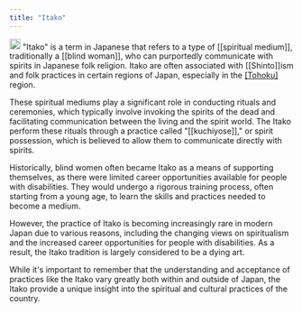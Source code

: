 ```yaml
---
title: "Itako"
---
```


<img src='https://scrapbox.io/api/pages/nishio/gpt/icon' alt='gpt.icon' height="19.5"/> "Itako" is a term in Japanese that refers to a type of [[spiritual medium]], traditionally a [[blind woman]], who can purportedly communicate with spirits in Japanese folk religion. Itako are often associated with [[Shinto]]ism and folk practices in certain regions of Japan, especially in the [[Tohoku]]([[Iwate]]) region.

These spiritual mediums play a significant role in conducting rituals and ceremonies, which typically involve invoking the spirits of the dead and facilitating communication between the living and the spirit world. The Itako perform these rituals through a practice called "[[kuchiyose]]," or spirit possession, which is believed to allow them to communicate directly with spirits.

Historically, blind women often became Itako as a means of supporting themselves, as there were limited career opportunities available for people with disabilities. They would undergo a rigorous training process, often starting from a young age, to learn the skills and practices needed to become a medium.

However, the practice of Itako is becoming increasingly rare in modern Japan due to various reasons, including the changing views on spiritualism and the increased career opportunities for people with disabilities. As a result, the Itako tradition is largely considered to be a dying art.

While it's important to remember that the understanding and acceptance of practices like the Itako vary greatly both within and outside of Japan, the Itako provide a unique insight into the spiritual and cultural practices of the country.

